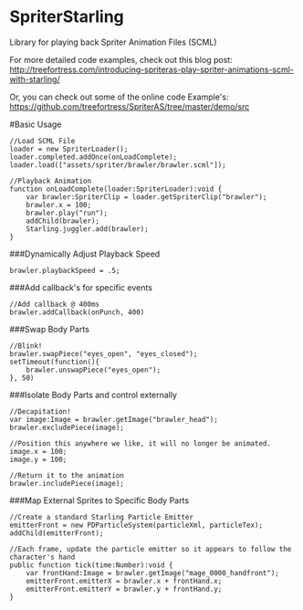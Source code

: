 SpriterStarling
===============

Library for playing back Spriter Animation Files (SCML)

For more detailed code examples, check out this blog post:  
http://treefortress.com/introducing-spriteras-play-spriter-animations-scml-with-starling/

Or, you can check out some of the online code Example's:  
https://github.com/treefortress/SpriterAS/tree/master/demo/src


#Basic Usage

	//Load SCML File
	loader = new SpriterLoader();
	loader.completed.addOnce(onLoadComplete);
	loader.load(["assets/spriter/brawler/brawler.scml"]);

	//Playback Animation
	function onLoadComplete(loader:SpriterLoader):void {
		var brawler:SpriterClip = loader.getSpriterClip("brawler");
		brawler.x = 100;
		brawler.play("run");
		addChild(brawler);
		Starling.juggler.add(brawler);
	}

###Dynamically Adjust Playback Speed

	brawler.playbackSpeed = .5;

###Add callback's for specific events

	//Add callback @ 400ms
	brawler.addCallback(onPunch, 400)

###Swap Body Parts

	//Blink!
	brawler.swapPiece("eyes_open", "eyes_closed");
	setTimeout(function(){
		brawler.unswapPiece("eyes_open");
	}, 50)

###Isolate Body Parts and control externally

	//Decapitation!
	var image:Image = brawler.getImage("brawler_head");
	brawler.excludePiece(image);

	//Position this anywhere we like, it will no longer be animated.
	image.x = 100;
	image.y = 100;

	//Return it to the animation
	brawler.includePiece(image);

###Map External Sprites to Specific Body Parts

	//Create a standard Starling Particle Emitter
	emitterFront = new PDParticleSystem(particleXml, particleTex);
	addChild(emitterFront);

	//Each frame, update the particle emitter so it appears to follow the character's hand
	public function tick(time:Number):void {
		var frontHand:Image = brawler.getImage("mage_0000_handfront");
		emitterFront.emitterX = brawler.x + frontHand.x;
		emitterFront.emitterY = brawler.y + frontHand.y;
	}
